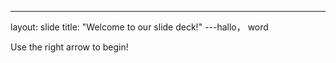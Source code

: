 ---
layout: slide
title: "Welcome to our slide deck!"
---hallo， word

Use the right arrow to begin!
